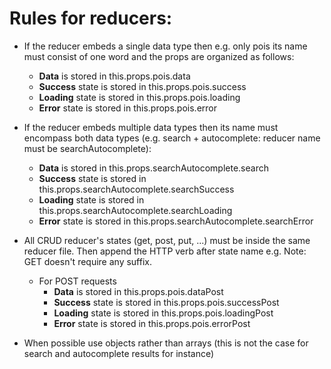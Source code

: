 # Rules for reducers:

- If the reducer embeds a single data type then e.g. only pois its name must consist of one word and the props are organized as follows:
   - __Data__ is stored in this.props.pois.data
   - __Success__ state is stored in this.props.pois.success
   - __Loading__ state is stored in this.props.pois.loading
   - __Error__ state is stored in this.props.pois.error
- If the reducer embeds multiple data types then its name must encompass both data types (e.g. search + autocomplete: reducer name must be searchAutocomplete):
   - __Data__ is stored in this.props.searchAutocomplete.search
   - __Success__ state is stored in this.props.searchAutocomplete.searchSuccess
   - __Loading__ state is stored in this.props.searchAutocomplete.searchLoading
   - __Error__ state is stored in this.props.searchAutocomplete.searchError

- All CRUD reducer's states (get, post, put, ...) must be inside the same reducer file. Then append the HTTP verb after state name e.g.
Note: GET doesn't require any suffix.
  - For POST requests
     - __Data__ is stored in this.props.pois.dataPost
     - __Success__ state is stored in this.props.pois.successPost
     - __Loading__ state is stored in this.props.pois.loadingPost
     - __Error__ state is stored in this.props.pois.errorPost
  
- When possible use objects rather than arrays (this is not the case for search and autocomplete results for instance)
